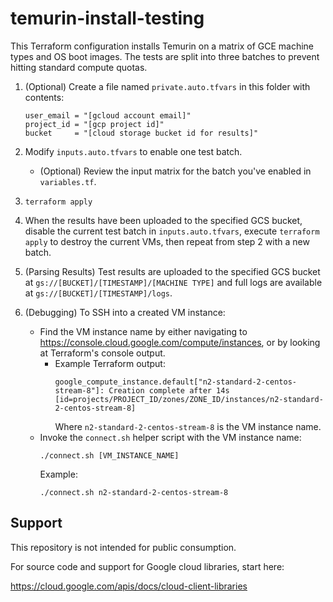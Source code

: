 # temurin-install-testing

This Terraform configuration installs Temurin on a matrix of GCE machine types and OS boot images.
The tests are split into three batches to prevent hitting standard compute quotas.

1. (Optional) Create a file named `private.auto.tfvars` in this folder with contents:
   ```shell
   user_email = "[gcloud account email]"
   project_id = "[gcp project id]"
   bucket     = "[cloud storage bucket id for results]"
   ```

2. Modify `inputs.auto.tfvars` to enable one test batch.
    * (Optional) Review the input matrix for the batch you've enabled in `variables.tf`.

3. ```shell
   terraform apply
   ```

4. When the results have been uploaded to the specified GCS bucket, disable the current test batch
   in `inputs.auto.tfvars`, execute `terraform apply` to destroy the current VMs, then repeat from
   step 2 with a new batch.

5. (Parsing Results) Test results are uploaded to the specified GCS bucket at
   `gs://[BUCKET]/[TIMESTAMP]/[MACHINE TYPE]` and full logs are available
   at `gs://[BUCKET]/[TIMESTAMP]/logs`.

6. (Debugging) To SSH into a created VM instance:
    * Find the VM instance name by either navigating to
      https://console.cloud.google.com/compute/instances, or by looking at Terraform's console
      output.
        * Example Terraform output:
          ```
          google_compute_instance.default["n2-standard-2-centos-stream-8"]: Creation complete after 14s [id=projects/PROJECT_ID/zones/ZONE_ID/instances/n2-standard-2-centos-stream-8]
          ```
          Where `n2-standard-2-centos-stream-8` is the VM instance name.
    * Invoke the `connect.sh` helper script with the VM instance name:
      ```shell
      ./connect.sh [VM_INSTANCE_NAME]
      ```
      Example:
      ```shell
      ./connect.sh n2-standard-2-centos-stream-8
      ```

## Support

This repository is not intended for public consumption.

For source code and support for Google cloud libraries, start here:

https://cloud.google.com/apis/docs/cloud-client-libraries